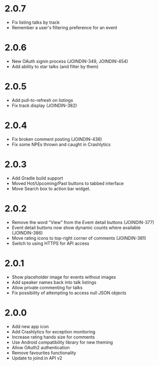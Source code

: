 # 2.0.7

* Fix listing talks by track
* Remember a user's filtering preference for an event

# 2.0.6

* New OAuth signin process (JOINDIN-349, JOINDIN-454)
* Add ability to star talks (and filter by them)

# 2.0.5

* Add pull-to-refresh on listings
* Fix track display (JOINDIN-382)

# 2.0.4

* Fix broken comment posting (JOINDIN-436)
* Fix some NPEs thrown and caught in Crashlytics

# 2.0.3

* Add Gradle build support
* Moved Hot/Upcoming/Past buttons to tabbed interface
* Move Search box to action bar widget.

# 2.0.2

* Remove the word "View" from the Event detail buttons (JOINDIN-377)
* Event detail buttons now show dynamic counts where available (JOINDIN-386)
* Move rating icons to top-right corner of comments (JOINDIN-381)
* Switch to using HTTPS for API access

# 2.0.1

* Show placeholder image for events without images
* Add speaker names back into talk listings
* Allow private commenting for talks
* Fix possibility of attempting to access null JSON objects

# 2.0.0

* Add new app icon
* Add Crashlytics for exception monitoring
* Increase rating hands size for comments
* Use Android compatibility library for new theming
* Allow OAuth2 authentication
* Remove favourites functionality
* Update to joind.in API v2
